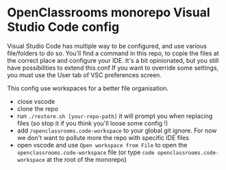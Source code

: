 # OpenClassrooms monorepo Visual Studio Code config

Visual Studio Code has multiple way to be configured, and use various file/folders to do so.
You'll find a command in this repo, to copie the files at the correct place and configure your IDE. It's a bit opinionated, but you still have possibilities to extend this conf
If you want to override some settings, you must use the User tab of VSC preferences screen.

This config use workspaces for a better file organisation.

* close vscode
* clone the repo
* run `./restore.sh [your-repo-path]` it will prompt you when replacing files (so stop it if you think you'll loose some config !)
* add `/openclassrooms.code-workspace` to your global git ignore. For now we don't want to pollute more the repo with specific IDE files
* open vscode and use `Open workspace from File` to open the `openclassrooms.code-workspace` file (or type `code openclassrooms.code-workspace` at the root of the monorepo)
